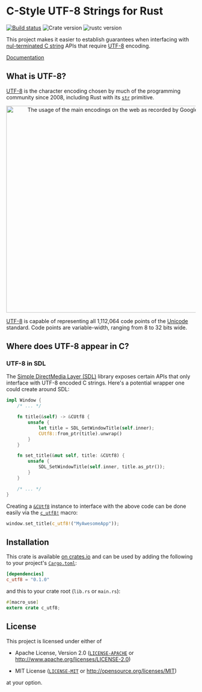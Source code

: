 # C-Style UTF-8 Strings for Rust

[![Build status][travis-badge]][travis]
![Crate version](https://img.shields.io/crates/v/c_utf8.svg)
![rustc version](https://img.shields.io/badge/rustc-^1.20.0-blue.svg)

This project makes it easier to establish guarantees when interfacing with
[nul-terminated C string][c_str] APIs that require [UTF-8] encoding.

[Documentation](https://docs.rs/c_utf8/)

## What is UTF-8?

[UTF-8] is the character encoding chosen by much of the programming community
since 2008, including Rust with its [`str`] primitive.

<p align="center">
    <a href="https://en.wikipedia.org/wiki/File:Utf8webgrowth.svg">
        <img src="https://upload.wikimedia.org/wikipedia/commons/c/c4/Utf8webgrowth.svg"
             alt="The usage of the main encodings on the web as recorded by Google"
             width=550>
    </a>
</p>

[UTF-8] is capable of representing all 1,112,064 code points of the [Unicode]
standard. Code points are variable-width, ranging from 8 to 32 bits wide.

## Where does UTF-8 appear in C?

### UTF-8 in SDL

The [Simple DirectMedia Layer (SDL)][sdl] library exposes certain APIs that only
interface with UTF-8 encoded C strings. Here's a potential wrapper one could
create around SDL:

```rust
impl Window {
    /* ... */

    fn title(&self) -> &CUtf8 {
        unsafe {
            let title = SDL_GetWindowTitle(self.inner);
            CUtf8::from_ptr(title).unwrap()
        }
    }

    fn set_title(&mut self, title: &CUtf8) {
        unsafe {
            SDL_SetWindowTitle(self.inner, title.as_ptr());
        }
    }

    /* ... */
}
```

Creating a [`&CUtf8`](https://docs.rs/c_utf8/*/c_utf8/struct.CUtf8.html)
instance to interface with the above code can be done easily via the
[`c_utf8!`](https://docs.rs/c_utf8/*/c_utf8/macro.c_utf8.html) macro:

```rust
window.set_title(c_utf8!("MyAwesomeApp"));
```

## Installation

This crate is available [on crates.io][crate] and can be used by adding the
following to your project's [`Cargo.toml`]:

```toml
[dependencies]
c_utf8 = "0.1.0"
```

and this to your crate root (`lib.rs` or `main.rs`):

```rust
#[macro_use]
extern crate c_utf8;
```

## License

This project is licensed under either of

- Apache License, Version 2.0 ([`LICENSE-APACHE`] or
  http://www.apache.org/licenses/LICENSE-2.0)

- MIT License ([`LICENSE-MIT`] or http://opensource.org/licenses/MIT)

at your option.

[`Cargo.toml`]: https://doc.rust-lang.org/cargo/reference/manifest.html
[`str`]:        https://doc.rust-lang.org/std/primitive.str.html
[sdl]:          https://en.wikipedia.org/wiki/Simple_DirectMedia_Layer
[c_str]:        https://en.wikipedia.org/wiki/Null-terminated_string
[UTF-8]:        https://en.wikipedia.org/wiki/UTF-8
[Unicode]:      https://en.wikipedia.org/wiki/Unicode

[crate]: https://crates.io/crates/c_utf8

[travis]:       https://travis-ci.com/nvzqz/c-utf8-rs
[travis-badge]: https://travis-ci.com/nvzqz/c-utf8-rs.svg?branch=master

[`LICENSE-APACHE`]: https://github.com/nvzqz/c-utf8-rs/blob/master/LICENSE-APACHE
[`LICENSE-MIT`]:    https://github.com/nvzqz/c-utf8-rs/blob/master/LICENSE-MIT
